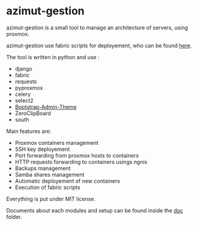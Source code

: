 azimut-gestion
==============

azimut-gestion is a small tool to manage an architecture of servers, using proxmox.


azimut-gestion use fabric scripts for deployement, who can be found [here](https://github.com/Azimut-Prod/azimut-deploy).

The tool is written in python and use :

* django
* fabric
* requests
* pyproxmox
* celery
* select2
* [Bootstrap-Admin-Theme](https://github.com/VinceG/Bootstrap-Admin-Theme)
* ZeroClipBoard
* south

Main features are:

* Proxmox containers management
* SSH key deployement
* Port forwarding from proxmox hosts to containers
* HTTP requests forwarding to containers usings ngnix
* Backups management
* Samba shares management
* Automatic deployement of new containers
* Execution of fabric scripts

Everything is put under MIT license.

Documents about each modules and setup can be found inside the [doc](doc/) folder.